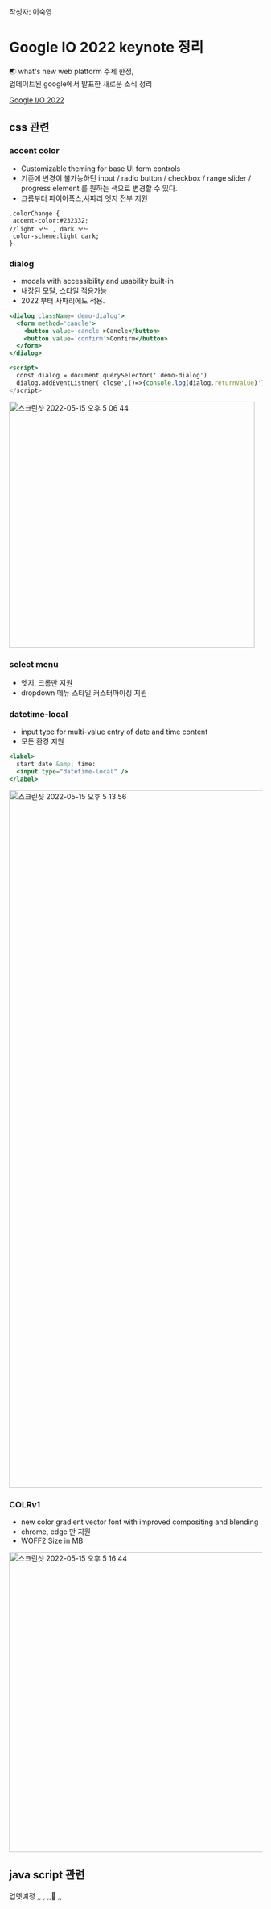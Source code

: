 작성자: 이숙영

# Google IO 2022 keynote 정리

<p> 🌏 what's new web platform 주제 한정, <br/>
업데이트된 google에서 발표한 새로운 소식 정리 </p>

[Google I/O 2022](https://io.google/2022/intl/ko/)

## css 관련

### accent color

- Customizable theming for base UI form controls
- 기존에 변경이 불가능하던 input / radio button / checkbox / range slider / progress element 를 원하는 색으로 변경할 수 있다.
- 크롬부터 파이어폭스,사파리 엣지 전부 지원

```
.colorChange {
 accent-color:#232332;
//light 모드 , dark 모드
 color-scheme:light dark;
}
```

### dialog

- modals with accessibility and usability built-in
- 내장된 모달, 스타일 적용가능
- 2022 부터 사파리에도 적용.

```jsx
<dialog className='demo-dialog'>
  <form method='cancle'>
    <button value='cancle'>Cancle</button>
    <button value='confirm'>Confirm</button>
  </form>
</dialog>

<script>
  const dialog = document.querySelector('.demo-dialog')
  dialog.addEventListner('close',()=>{console.log(dialog.returnValue)'});
</script>
```

<img width="488" alt="스크린샷 2022-05-15 오후 5 06 44" src="https://user-images.githubusercontent.com/80618616/168477926-9dee19e1-9cad-4da0-93f3-fbb647f0c9bb.png">

### select menu

- 엣지, 크롬만 지원
- dropdown 메뉴 스타일 커스터마이징 지원

### datetime-local

- input type for multi-value entry of date and time content
- 모든 환경 지원

```jsx
<label>
  start date &amp; time:
  <input type="datetime-local" />
</label>
```

<img width="1384" alt="스크린샷 2022-05-15 오후 5 13 56" src="https://user-images.githubusercontent.com/80618616/168477972-61fc52cf-662b-4d78-b7ca-7e39864f8c3a.png">

### COLRv1

- new color gradient vector font with improved compositing and blending
- chrome, edge 만 지원
- WOFF2 Size in MB

<img width="595" alt="스크린샷 2022-05-15 오후 5 16 44" src="https://user-images.githubusercontent.com/80618616/168477968-7e59907d-44e8-43c1-a716-900f9ead5e1a.png">

## java script 관련

업뎃예정 ,, , ,,🐰 ,,
